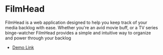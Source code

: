 # FilmHead

FilmHead is a web application designed to help you keep track of your media backlog with ease. Whether you're an avid movie buff, or a TV series binge-watcher FilmHead provides a simple and intuitive way to organize and power through your backlog

- [Demo Link](https://esojogerba.github.io/FilmHead-React/)
